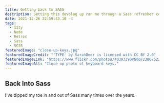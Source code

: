 ```yaml
---
title: Getting back to SASS
description: Setting this devblog up ran me through a Sass refresher course, and presents an opportunity.
date: 2021-12-26 22:59:43.10 -4
tags:
  - 11ty
  - Node
  - Retros
  - Sass
  - SCSS
featuredImage: "close-up-keys.jpg"
featuredImageCredit: "'TYPE' by SarahDeer is licensed with CC BY 2.0"
featuredImageLink: "https://www.flickr.com/photos/40393390@N00/2386752252"
featuredImageAlt: "Close up photo of keyboard keys."
---
```


## Back Into Sass

I've dipped my toe in and out of Sass many times over the years.


